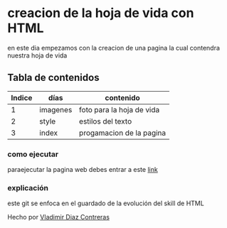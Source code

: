 # creacion de la hoja de vida con HTML
en este dia empezamos con la creacion de una pagina la cual contendra nuestra hoja de vida 

## Tabla de contenidos
| Indice | días |contenido |
|--|--|--|
| 1 | imagenes| foto para la hoja de vida
| 2 | style | estilos del texto
| 3 | index| progamacion de la pagina 



### como ejecutar 
paraejecutar la pagina web debes entrar a este  [link](https://vladimirdiazcontreras.github.io/HTML_S1_DiazContrerasVladimir/dia2/)  



### explicación  
este git   se enfoca en el guardado de la evolución del skill de HTML


Hecho por [Vladimir Diaz Contreras](https://github.com/VladimirDiazContreras)  


